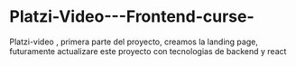 # Platzi-Video---Frontend-curse-
Platzi-video , primera parte del proyecto, creamos la landing page, futuramente actualizare este proyecto con tecnologias de backend y react
